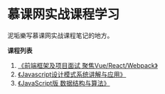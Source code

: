 # 慕课网实战课程学习
泥垢樂写慕课网实战课程笔记的地方。



**课程列表**

1. [《前端框架及项目面试 聚焦Vue/React/Webpack》](https://github.com/negrochn/study-imooc/blob/master/419/README.md)
2. [《Javascript设计模式系统讲解与应用》](https://github.com/negrochn/study-imooc/tree/master/255/README.md)
3. [《JavaScript版 数据结构与算法》](https://github.com/negrochn/study-imooc/blob/master/315/README.md)